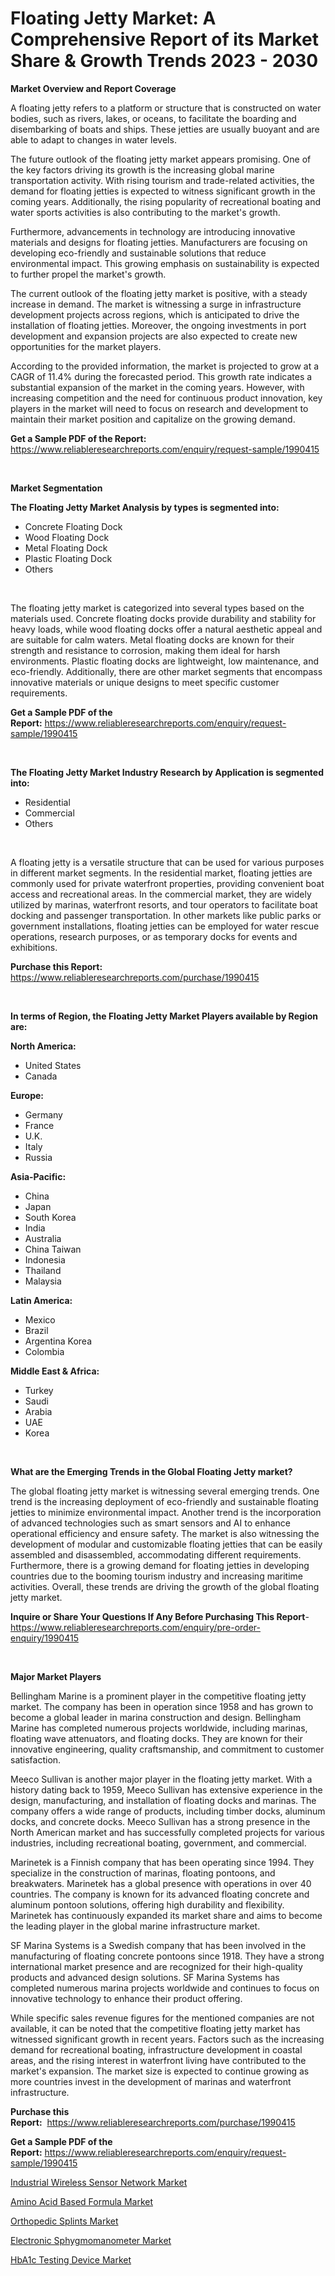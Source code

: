 <p><h1>Floating Jetty Market: A Comprehensive Report of its Market Share & Growth Trends 2023 - 2030</h1></p><p><strong>Market Overview and Report Coverage</strong></p>
<p><p>A floating jetty refers to a platform or structure that is constructed on water bodies, such as rivers, lakes, or oceans, to facilitate the boarding and disembarking of boats and ships. These jetties are usually buoyant and are able to adapt to changes in water levels.</p><p>The future outlook of the floating jetty market appears promising. One of the key factors driving its growth is the increasing global marine transportation activity. With rising tourism and trade-related activities, the demand for floating jetties is expected to witness significant growth in the coming years. Additionally, the rising popularity of recreational boating and water sports activities is also contributing to the market's growth.</p><p>Furthermore, advancements in technology are introducing innovative materials and designs for floating jetties. Manufacturers are focusing on developing eco-friendly and sustainable solutions that reduce environmental impact. This growing emphasis on sustainability is expected to further propel the market's growth.</p><p>The current outlook of the floating jetty market is positive, with a steady increase in demand. The market is witnessing a surge in infrastructure development projects across regions, which is anticipated to drive the installation of floating jetties. Moreover, the ongoing investments in port development and expansion projects are also expected to create new opportunities for the market players.</p><p>According to the provided information, the market is projected to grow at a CAGR of 11.4% during the forecasted period. This growth rate indicates a substantial expansion of the market in the coming years. However, with increasing competition and the need for continuous product innovation, key players in the market will need to focus on research and development to maintain their market position and capitalize on the growing demand.</p></p>
<p><strong>Get a Sample PDF of the Report:</strong> <a href="https://www.reliableresearchreports.com/enquiry/request-sample/1990415">https://www.reliableresearchreports.com/enquiry/request-sample/1990415</a></p>
<p>&nbsp;</p>
<p><strong>Market Segmentation</strong></p>
<p><strong>The Floating Jetty Market Analysis by types is segmented into:</strong></p>
<p><ul><li>Concrete Floating Dock</li><li>Wood Floating Dock</li><li>Metal Floating Dock</li><li>Plastic Floating Dock</li><li>Others</li></ul></p>
<p>&nbsp;</p>
<p><p>The floating jetty market is categorized into several types based on the materials used. Concrete floating docks provide durability and stability for heavy loads, while wood floating docks offer a natural aesthetic appeal and are suitable for calm waters. Metal floating docks are known for their strength and resistance to corrosion, making them ideal for harsh environments. Plastic floating docks are lightweight, low maintenance, and eco-friendly. Additionally, there are other market segments that encompass innovative materials or unique designs to meet specific customer requirements.</p></p>
<p><strong>Get a Sample PDF of the Report:</strong>&nbsp;<a href="https://www.reliableresearchreports.com/enquiry/request-sample/1990415">https://www.reliableresearchreports.com/enquiry/request-sample/1990415</a></p>
<p>&nbsp;</p>
<p><strong>The Floating Jetty Market Industry Research by Application is segmented into:</strong></p>
<p><ul><li>Residential</li><li>Commercial</li><li>Others</li></ul></p>
<p>&nbsp;</p>
<p><p>A floating jetty is a versatile structure that can be used for various purposes in different market segments. In the residential market, floating jetties are commonly used for private waterfront properties, providing convenient boat access and recreational areas. In the commercial market, they are widely utilized by marinas, waterfront resorts, and tour operators to facilitate boat docking and passenger transportation. In other markets like public parks or government installations, floating jetties can be employed for water rescue operations, research purposes, or as temporary docks for events and exhibitions.</p></p>
<p><strong>Purchase this Report:</strong>&nbsp; <a href="https://www.reliableresearchreports.com/purchase/1990415">https://www.reliableresearchreports.com/purchase/1990415</a></p>
<p>&nbsp;</p>
<p><strong>In terms of Region, the Floating Jetty Market Players available by Region are:</strong></p>
<p>
    <p> <strong> North America: </strong>
        <ul>
            <li>United States</li>
            <li>Canada</li>
        </ul>
        </p> 
    <p> <strong> Europe: </strong>
        <ul>
            <li>Germany</li>
            <li>France</li>
            <li>U.K.</li>
            <li>Italy</li>
            <li>Russia</li>
        </ul>
        </p> 
    <p> <strong> Asia-Pacific: </strong>
        <ul>
            <li>China</li>
            <li>Japan</li>
            <li>South Korea</li>
            <li>India</li>
            <li>Australia</li>
            <li>China Taiwan</li>
            <li>Indonesia</li>
            <li>Thailand</li>
            <li>Malaysia</li>
        </ul>
        </p> 
    <p> <strong> Latin America: </strong>
        <ul>
            <li>Mexico</li>
            <li>Brazil</li>
            <li>Argentina Korea</li>
            <li>Colombia</li>
        </ul>
        </p> 
    <p> <strong> Middle East & Africa: </strong>
        <ul>
            <li>Turkey</li>
            <li>Saudi</li>
            <li>Arabia</li>
            <li>UAE</li>
            <li>Korea</li>
        </ul>
    </p>
    </p>
<p>&nbsp;</p>
<p><strong>What are the Emerging Trends in the Global Floating Jetty market?</strong></p>
<p><p>The global floating jetty market is witnessing several emerging trends. One trend is the increasing deployment of eco-friendly and sustainable floating jetties to minimize environmental impact. Another trend is the incorporation of advanced technologies such as smart sensors and AI to enhance operational efficiency and ensure safety. The market is also witnessing the development of modular and customizable floating jetties that can be easily assembled and disassembled, accommodating different requirements. Furthermore, there is a growing demand for floating jetties in developing countries due to the booming tourism industry and increasing maritime activities. Overall, these trends are driving the growth of the global floating jetty market.</p></p>
<p><strong>Inquire or Share Your Questions If Any Before Purchasing This Report</strong>- <a href="https://www.reliableresearchreports.com/enquiry/pre-order-enquiry/1990415">https://www.reliableresearchreports.com/enquiry/pre-order-enquiry/1990415</a></p>
<p>&nbsp;</p>
<p><strong>Major Market Players</strong></p>
<p><p>Bellingham Marine is a prominent player in the competitive floating jetty market. The company has been in operation since 1958 and has grown to become a global leader in marina construction and design. Bellingham Marine has completed numerous projects worldwide, including marinas, floating wave attenuators, and floating docks. They are known for their innovative engineering, quality craftsmanship, and commitment to customer satisfaction.</p><p>Meeco Sullivan is another major player in the floating jetty market. With a history dating back to 1959, Meeco Sullivan has extensive experience in the design, manufacturing, and installation of floating docks and marinas. The company offers a wide range of products, including timber docks, aluminum docks, and concrete docks. Meeco Sullivan has a strong presence in the North American market and has successfully completed projects for various industries, including recreational boating, government, and commercial.</p><p>Marinetek is a Finnish company that has been operating since 1994. They specialize in the construction of marinas, floating pontoons, and breakwaters. Marinetek has a global presence with operations in over 40 countries. The company is known for its advanced floating concrete and aluminum pontoon solutions, offering high durability and flexibility. Marinetek has continuously expanded its market share and aims to become the leading player in the global marine infrastructure market.</p><p>SF Marina Systems is a Swedish company that has been involved in the manufacturing of floating concrete pontoons since 1918. They have a strong international market presence and are recognized for their high-quality products and advanced design solutions. SF Marina Systems has completed numerous marina projects worldwide and continues to focus on innovative technology to enhance their product offering.</p><p>While specific sales revenue figures for the mentioned companies are not available, it can be noted that the competitive floating jetty market has witnessed significant growth in recent years. Factors such as the increasing demand for recreational boating, infrastructure development in coastal areas, and the rising interest in waterfront living have contributed to the market's expansion. The market size is expected to continue growing as more countries invest in the development of marinas and waterfront infrastructure.</p></p>
<p><strong>Purchase this Report:</strong>&nbsp;&nbsp;<a href="https://www.reliableresearchreports.com/purchase/1990415">https://www.reliableresearchreports.com/purchase/1990415</a></p>
<p></p>
<p><strong>Get a Sample PDF of the Report:</strong>&nbsp;<a href="https://www.reliableresearchreports.com/enquiry/request-sample/1990415">https://www.reliableresearchreports.com/enquiry/request-sample/1990415</a></p>
<p><p><a href="https://medium.com/@elzaziemann1943/industrial-wireless-sensor-network-market-competitive-analysis-market-trends-and-forecast-to-2030-fe6389eb49ae">Industrial Wireless Sensor Network Market</a></p><p><a href="https://medium.com/@ameliahaleyi77567/amino-acid-based-formula-market-exploring-market-share-market-trends-and-future-growth-d6e208649e93">Amino Acid Based Formula Market</a></p><p><a href="https://www.linkedin.com/pulse/orthopedic-splints-market-challenges-opportunities-growth-ilv0f/">Orthopedic Splints Market</a></p><p><a href="https://www.linkedin.com/pulse/electronic-sphygmomanometer-market-insights-players-forecast-vxcaf/">Electronic Sphygmomanometer Market</a></p><p><a href="https://www.linkedin.com/pulse/hba1c-testing-device-market-share-amp-new-trends-analysis-lycnf/">HbA1c Testing Device Market</a></p></p>